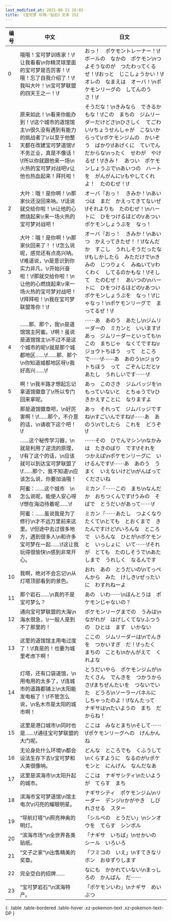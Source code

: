 ```yaml
---
last_modified_at: 2021-08-21 16:02
title: 《宝可梦 珍珠／钻石》文本 152
---
```

| 编号 | 中文 | 日文 |
| ---- | ---- | ---- |
| 0 | 哦哦！宝可梦训练家！\f让我看看\n你精灵球里面的宝可梦是否厉害！\f哦！忘了自我介绍了！\f我叫大叶！\n宝可梦联盟的四天王之一！\f | おっ！　ポケモントレーナー！\fボールの　なかの　ポケモン\nつよそうなのが　つたわってくるぜ！\fおっと　じこしょうかい！\fオレの　なまえは　オーバ！\nポケモンリーグの　してんのう　さ！\f |
| 1 | 原来如此！\n看来你能办到！\f这个城市的道馆馆主\n很久没有遇到有能力的挑战者了\r以至于他整天都在改建宝可梦道馆\f不务正业，真是不像话！\f所以你就跟他来一场\n火热的宝可梦对战吧\r让他也热血起来！拜托啦！ | そうだな！\nきみなら　できるかもな！\fこの　まちの　ジムリーダーだけどさ\nひさしく　てごわい\rちょうせんしゃが　こないからって\rポケモンジムの　かいぞう　ばかり\fあげくに　ていでん　だからな\nったく　せわが　やけるぜ！\fきみ！　あつい　ポケモンしょうぶで\nあいつの　ハートを　がんがんに\rもやしてくれよ！　たのむぜ！\f　 |
| 2 | 大叶：哦！是你啊！\n那家伙还没回来呐。\f话说就交给你啦！\n让他的心燃烧起来\r来一场火热的宝可梦对战吧！ | オーバ『おっ！　きみか！\nあいつは　まだ　かえってきてないぜ\fそれよりも　たのむぜ！\nハートに　ひをつけるほどの\rあつい　ポケモンしょうぶを　なっ！ |
| 3 | 大叶：哦！是你啊！\n那家伙回来了！！\f怎么说呢，感觉还有点高兴呐。\f难道说，\n是意识到你实力非凡，\r开始兴奋啦！\f那就交给你啦！\n让他的心燃烧起来\r来一场火热的宝可梦对战吧！\f拜拜啦！\n我在宝可梦联盟等你！\f | オーバ『おっ！　きみか！\nあいつ　かえってきたぜ！！\fなんだか　すこし　うれしそうだったな\fもしかしたら　みただけで\nきみの　じつりょく　みぬいて\rわくわく　してるのかもな！\fそして　たのむぜ！　あいつの\nハートに　ひをつけるほどの\rあつい　ポケモンしょうぶを　なっ！\fじゃなっ！\nポケモンリーグで　まってるぜ！\f |
| 4 | ……那、那个，我\n是道馆馆主阿蜜。\f啊！虽说是道馆馆主\n不过不是这个城市的呢\r就是那个城都地区……\f……那、那个\n你知道城都地区呀\r我好高兴……\f | ⋯⋯あ　あのう　あたし\nジムリーダーの　ミカンと　いいます\fあっ　ジムリーダーといっても\nこの　まちじゃ　なくてですね\rジョウトちほう　って　ところで⋯⋯\f⋯⋯あ　あのう\nジョウトちほう　って　ごぞんじだと\rあたし　うれしいです⋯⋯\f |
| 5 | 啊！\n我半路才想起忘记拿道馆徽章了\r所以专门回来拿呢。 | あっ　このさき　ジムバッジを\nもっていないと　とちゅうで\rひきかえすことに　なりますよ |
| 6 | 那是道馆徽章吧，\n好厉害啊！\f……那个，不介意的话，\n请收下这个吧！\f | あっ　それって　ジムバッジですね\nすごいんですね\f⋯⋯あ　あのう\nでしたら　これを　どうぞ\f |
| 7 | ……这个秘传学习器，\n就是利用了逆流的原理，\f有了这个的话，\n应该就可以到达宝可梦联盟了\f……那个，我不知道\n应该怎么说，你要加油哦！ | ⋯⋯その　ひでんマシン\nなかみは　たきのぼり　です\fそれを　つかえば\nポケモンリーグに　いけるんです\f⋯⋯あ　あのう　うまく　いえないけど\nがんばって　くださいね |
| 8 | 阿蜜：……这个城市　\n怎么说呢，能使人安心呀\f想在海边待着呢……\f | ミカン『⋯⋯この　まち\nなんだか　おちつくんです\fうみの　そばで　とうだいがあって⋯⋯\f |
| 9 | 阿蜜：……虽说我是为了修行\n才不远万里前来这里。\f但途中去过很多地方，遇到很多人\n和许多宝可梦在一起……\f这让我玩得很愉快\n感到非常开心。 | ミカン『⋯⋯あたし　つよくなりたくて\nとても　とおくまで　きたんですけど\fいろんな　ところで　いろんな　ひとが\nポケモンと　いっしょに　いて⋯⋯\fそれが　とても　たのしそうで\nあたしまで　うれしく　なるんです |
| 10 | 我啊，绝对不会忘记\n从灯塔顶部看到的景色。 | おれ　あの　とうだいの\nてっぺんから　みた　けしき\rぜったいに　わすれねーよ |
| 11 | 那个岩石……\n真的不是宝可梦么？ | あの　いわ⋯⋯\nほんとうは　ポケモンじゃないの？ |
| 12 | 通向宝可梦联盟的大海\n海水很急，\r一般人是到不了那里的！ | ポケモンリーグまでの　うみは\nながれが　はげしくてな\rふつうの　ひとは　まず　いかない |
| 13 | 这里的道馆馆主用电过度了！\f真是的！也要为城里考虑下啊！ | ここの　ジムリーダーは\nでんきを　つかいすぎ　だ！\fったく　まちの　ことも\nかんがえて　くれよな |
| 14 | 灯塔，还有口袋道馆，\n用电用的太多了，\f连城市的道路都铺上\n太阳能发电板了！\f不管怎么说，\n名木市是太阳的城市啊！ | とうだいやら　ポケモンジムが\nたくさん　でんきを　つかうからさ\fまちぜんたいを　つないでいた　どうろ\nソーラーパネルに　しちゃったのよ！\fなんたって　ナギサは\nたいようの　まち　だからね！ |
| 15 | 这里是港口城市\n同时也是……\f通往宝可梦联盟的大门呢。 | ここは　みなとまち\nそして⋯⋯\fポケモンリーグへの　げんかん　ね |
| 16 | 无论身处什么环境\n都会设法生存下去\r宝可梦和人类很像呐。 | どんな　ところでも　くふうして\nくらすように　なるのが\rポケモンと　にんげん　なんだなあ |
| 17 | 这里是滨海市\n太阳升起的城市。 | ここは　ナギサシティ\nたいようが　てらす　まち |
| 18 | 滨海市宝可梦道馆\n馆主电次\r闪亮的耀眼明星。 | ナギサシティ　ポケモンジム\nリーダー　デンジ\rかがやき　しびれさせる　スター |
| 19 | “导航灯塔”\n照亮神奥的明灯。 | 「シルベの　とうだい」\nシンオウを　てらす　シンボル |
| 20 | “滨海市场”\n全世界各类贴纸。 | 「ナギサ　いちば」\nせかいの　シール　いろいろ |
| 21 | “文子之家”\n出售精美的奖章。 | 「フミコの　いえ」\nすてきなリボン　おゆずりします |
| 22 | 完全空白的招牌…… | なにも　かかれていない\nまっしろの　かんばん　だ⋯⋯ |
| 23 | “宝可梦岩石”\n滨海特产。 | 「ポケモンいわ」\nナギサ　めいぶつ |
{: .table .table-bordered .table-hover .xz-pokemon-text .xz-pokemon-text-DP }